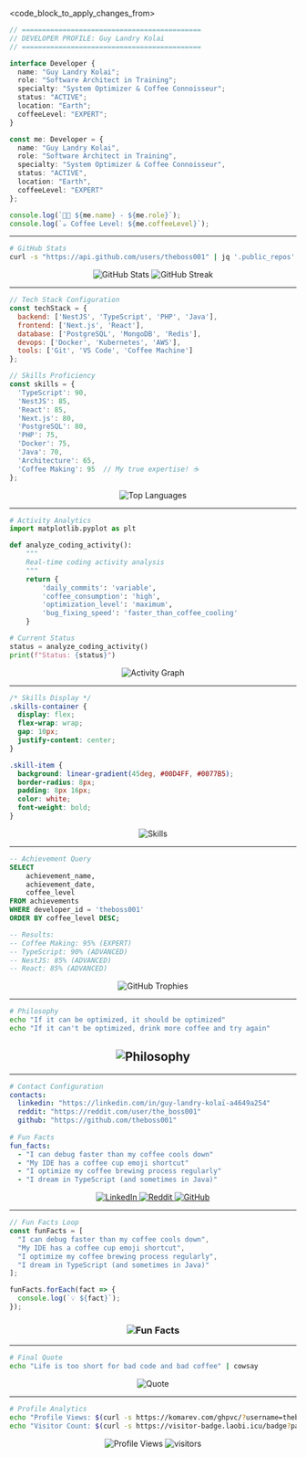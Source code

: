 <code_block_to_apply_changes_from>
```typescript
// ============================================
// DEVELOPER PROFILE: Guy Landry Kolai
// ============================================

interface Developer {
  name: "Guy Landry Kolai";
  role: "Software Architect in Training";
  specialty: "System Optimizer & Coffee Connoisseur";
  status: "ACTIVE";
  location: "Earth";
  coffeeLevel: "EXPERT";
}

const me: Developer = {
  name: "Guy Landry Kolai",
  role: "Software Architect in Training", 
  specialty: "System Optimizer & Coffee Connoisseur",
  status: "ACTIVE",
  location: "Earth",
  coffeeLevel: "EXPERT"
};

console.log(`👨‍💻 ${me.name} - ${me.role}`);
console.log(`☕ Coffee Level: ${me.coffeeLevel}`);
```

---

```bash
# GitHub Stats
curl -s "https://api.github.com/users/theboss001" | jq '.public_repos'
```

<div align="center">
  <img src="https://github-readme-stats.vercel.app/api?username=theboss001&show_icons=true&theme=radical&hide_border=true&bg_color=0D1117&title_color=00D4FF&text_color=FFFFFF&icon_color=00D4FF&ring_color=00D4FF&card_width=500" alt="GitHub Stats" />
  <img src="https://github-readme-streak-stats.herokuapp.com/?user=theboss001&theme=radical&hide_border=true&background=0D1117&ring=00D4FF&fire=00D4FF&currStreakLabel=00D4FF&card_width=500" alt="GitHub Streak" />
</div>

---

```javascript
// Tech Stack Configuration
const techStack = {
  backend: ['NestJS', 'TypeScript', 'PHP', 'Java'],
  frontend: ['Next.js', 'React'],
  database: ['PostgreSQL', 'MongoDB', 'Redis'],
  devops: ['Docker', 'Kubernetes', 'AWS'],
  tools: ['Git', 'VS Code', 'Coffee Machine']
};

// Skills Proficiency
const skills = {
  'TypeScript': 90,
  'NestJS': 85,
  'React': 85,
  'Next.js': 80,
  'PostgreSQL': 80,
  'PHP': 75,
  'Docker': 75,
  'Java': 70,
  'Architecture': 65,
  'Coffee Making': 95  // My true expertise! ☕
};
```

<div align="center">
  <img src="https://github-readme-stats.vercel.app/api/top-langs/?username=theboss001&layout=compact&theme=radical&hide_border=true&bg_color=0D1117&title_color=00D4FF&text_color=FFFFFF&langs_count=8&card_width=1000" alt="Top Languages" />
</div>

---

```python
# Activity Analytics
import matplotlib.pyplot as plt

def analyze_coding_activity():
    """
    Real-time coding activity analysis
    """
    return {
        'daily_commits': 'variable',
        'coffee_consumption': 'high',
        'optimization_level': 'maximum',
        'bug_fixing_speed': 'faster_than_coffee_cooling'
    }

# Current Status
status = analyze_coding_activity()
print(f"Status: {status}")
```

<div align="center">
  <img src="https://github-readme-activity-graph.vercel.app/graph?username=theboss001&theme=radical&hide_border=true&bg_color=0D1117&color=00D4FF&line=00D4FF&point=FFFFFF&area=true&area_color=00D4FF&area_alpha=0.2&width=1000&height=400" alt="Activity Graph" />
</div>

---

```css
/* Skills Display */
.skills-container {
  display: flex;
  flex-wrap: wrap;
  gap: 10px;
  justify-content: center;
}

.skill-item {
  background: linear-gradient(45deg, #00D4FF, #0077B5);
  border-radius: 8px;
  padding: 8px 16px;
  color: white;
  font-weight: bold;
}
```

<div align="center">
  <img src="https://skillicons.dev/icons?i=nestjs,typescript,php,java,nextjs,react,docker,postgresql,aws,git,kubernetes,redis,mongodb&theme=dark" alt="Skills" />
</div>

---

```sql
-- Achievement Query
SELECT 
    achievement_name,
    achievement_date,
    coffee_level
FROM achievements 
WHERE developer_id = 'theboss001'
ORDER BY coffee_level DESC;

-- Results:
-- Coffee Making: 95% (EXPERT)
-- TypeScript: 90% (ADVANCED)
-- NestJS: 85% (ADVANCED)
-- React: 85% (ADVANCED)
```

<div align="center">
  <img src="https://github-profile-trophy.vercel.app/?username=theboss001&theme=radical&no-frame=true&no-bg=false&margin-w=4&margin-h=4&rank=SECRET,SSS,SS,S,AAA&column=6" alt="GitHub Trophies" />
</div>

---

```bash
# Philosophy
echo "If it can be optimized, it should be optimized"
echo "If it can't be optimized, drink more coffee and try again"
```

<div align="center">
  <h2>
    <img src="https://readme-typing-svg.vercel.app/?font=Fira+Code&weight=600&size=24&duration=3000&pause=1000&color=00D4FF&center=true&vCenter=true&width=700&height=80&lines=If%20it%20can%20be%20optimized%2C%20it%20should%20be%20optimized;If%20it%20can't%20be%20optimized%2C%20drink%20more%20coffee%20and%20try%20again" alt="Philosophy" />
  </h2>
</div>

---

```yaml
# Contact Configuration
contacts:
  linkedin: "https://linkedin.com/in/guy-landry-kolaï-a4649a254"
  reddit: "https://reddit.com/user/the_boss001"
  github: "https://github.com/theboss001"
  
# Fun Facts
fun_facts:
  - "I can debug faster than my coffee cools down"
  - "My IDE has a coffee cup emoji shortcut"
  - "I optimize my coffee brewing process regularly"
  - "I dream in TypeScript (and sometimes in Java)"
```

<div align="center">
  <a href="https://linkedin.com/in/guy-landry-kolaï-a4649a254">
    <img src="https://img.shields.io/badge/-LinkedIn-0077B5?style=for-the-badge&logo=linkedin&logoColor=white&labelColor=1a1a1a" alt="LinkedIn" />
  </a>
  <a href="https://reddit.com/user/the_boss001">
    <img src="https://img.shields.io/badge/-Reddit-FF4500?style=for-the-badge&logo=reddit&logoColor=white&labelColor=1a1a1a" alt="Reddit" />
  </a>
  <a href="https://github.com/theboss001">
    <img src="https://img.shields.io/badge/-GitHub-181717?style=for-the-badge&logo=github&logoColor=white&labelColor=1a1a1a" alt="GitHub" />
  </a>
</div>

---

```javascript
// Fun Facts Loop
const funFacts = [
  "I can debug faster than my coffee cools down",
  "My IDE has a coffee cup emoji shortcut", 
  "I optimize my coffee brewing process regularly",
  "I dream in TypeScript (and sometimes in Java)"
];

funFacts.forEach(fact => {
  console.log(`💡 ${fact}`);
});
```

<div align="center">
  <h3>
    <img src="https://readme-typing-svg.vercel.app/?font=Fira+Code&weight=500&size=18&duration=2000&pause=1000&color=00D4FF&center=true&vCenter=true&width=700&height=120&lines=I%20can%20debug%20faster%20than%20my%20coffee%20cools%20down;My%20IDE%20has%20a%20coffee%20cup%20emoji%20shortcut;I%20optimize%20my%20coffee%20brewing%20process%20regularly;I%20dream%20in%20TypeScript%20(and%20sometimes%20in%20Java)" alt="Fun Facts" />
  </h3>
</div>

---

```bash
# Final Quote
echo "Life is too short for bad code and bad coffee" | cowsay
```

<div align="center">
  <img src="https://readme-typing-svg.vercel.app/?font=Fira+Code&weight=500&size=24&duration=3000&pause=1000&color=00D4FF&center=true&vCenter=true&width=700&height=50&lines=Life%20is%20too%20short%20for%20bad%20code%20and%20bad%20coffee" alt="Quote" />
</div>

---

```bash
# Profile Analytics
echo "Profile Views: $(curl -s https://komarev.com/ghpvc/?username=theboss001)"
echo "Visitor Count: $(curl -s https://visitor-badge.laobi.icu/badge?page_id=guylandrykolai)"
```

<div align="center">
  <img src="https://komarev.com/ghpvc/?username=theboss001&style=flat-square&color=00D4FF&label=Profile+Views" alt="Profile Views" />
  <img src="https://visitor-badge.laobi.icu/badge?page_id=guylandrykolai&style=flat-square&color=00D4FF" alt="visitors" />
</div>
